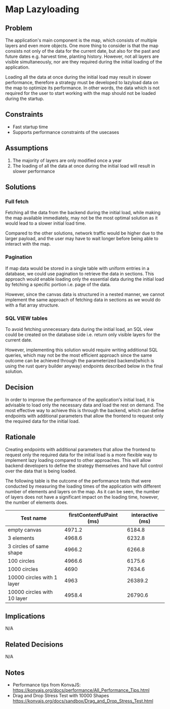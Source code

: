 # Map Lazyloading

## Problem

The application's main component is the map, which consists of multiple layers and even more objects.
One more thing to consider is that the map consists not only of the data for the current date, but also for the past and future dates e.g. harvest time, planting history.
However, not all layers are visible simultaneously, nor are they required during the initial loading of the application.

Loading all the data at once during the initial load may result in slower performance, therefore a strategy must be developed to lazyload data on the map to optimize its performance.
In other words, the data which is not required for the user to start working with the map should not be loaded during the startup.

## Constraints

- Fast startup time
- Supports performance constraints of the usecases

## Assumptions

1. The majority of layers are only modified once a year
2. The loading of all the data at once during the initial load will result in slower performance

## Solutions

### Full fetch

Fetching all the data from the backend during the initial load, while making the map available immediately, may not be the most optimal solution as it would lead to a slower initial load time.

Compared to the other solutions, network traffic would be higher due to the larger payload, and the user may have to wait longer before being able to interact with the map.

### Pagination

If map data would be stored in a single table with uniform entries in a database, we could use pagination to retrieve the data in sections.
This approach would enable loading only the essential data during the initial load by fetching a specific portion i.e. page of the data.

However, since the canvas data is structured in a nested manner, we cannot implement the same approach of fetching data in sections as we would do with a flat array structure.

### SQL VIEW tables

To avoid fetching unnecessary data during the initial load, an SQL view could be created on the database side i.e. return only visible layers for the current date.

However, implementing this solution would require writing additional SQL queries, which may not be the most efficient approach since the same outcome can be achieved through the parameterized backend(which is using the rust query builder anyway) endpoints described below in the final solution.

## Decision

In order to improve the performance of the application's initial load, it is advisable to load only the necessary data and load the rest on demand.
The most effective way to achieve this is through the backend, which can define endpoints with additional parameters that allow the frontend to request only the required data for the initial load.

## Rationale

Creating endpoints with additional parameters that allow the frontend to request only the required data for the initial load is a more flexible way to implement lazy loading compared to other approaches.
This will allow backend developers to define the strategy themselves and have full control over the data that is being loaded.

The following table is the outcome of the performance tests that were conducted by measuring the loading times of the application with different number of elements and layers on the map.
As it can be seen, the number of layers does not have a significant impact on the loading time, however, the number of elements does.

| Test name                   | firstContentfulPaint (ms) | interactive (ms) |
| --------------------------- | ------------------------- | ---------------- |
| empty canvas                | 4971.2                    | 6184.8           |
| 3 elements                  | 4968.6                    | 6232.8           |
| 3 circles of same shape     | 4966.2                    | 6266.8           |
| 100 circles                 | 4966.6                    | 6175.6           |
| 1000 circles                | 4690                      | 7634.6           |
| 10000 circles with 1 layer  | 4963                      | 26389.2          |
| 10000 circles with 10 layer | 4958.4                    | 26790.6          |

## Implications

N/A

## Related Decisions

N/A

## Notes

- Performance tips from KonvaJS:
  https://konvajs.org/docs/performance/All_Performance_Tips.html
- Drag and Drop Stress Test with 10000 Shapes
  https://konvajs.org/docs/sandbox/Drag_and_Drop_Stress_Test.html
